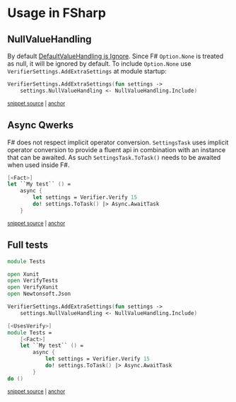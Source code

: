 <!--
GENERATED FILE - DO NOT EDIT
This file was generated by [MarkdownSnippets](https://github.com/SimonCropp/MarkdownSnippets).
Source File: /docs/mdsource/fsharp.source.md
To change this file edit the source file and then run MarkdownSnippets.
-->

# Usage in FSharp


## NullValueHandling

By default [DefaultValueHandling is Ignore](/docs/serializer-settings.md#default-settings). Since F# `Option.None` is treated as null, it will be ignored by default. To include `Option.None` use `VerifierSettings.AddExtraSettings` at module startup:

<!-- snippet: NullValueHandling -->
<a id='snippet-nullvaluehandling'></a>
```fs
VerifierSettings.AddExtraSettings(fun settings ->
    settings.NullValueHandling <- NullValueHandling.Include)
```
<sup><a href='/src/FSharpTests/Tests.fs#L8-L11' title='Snippet source file'>snippet source</a> | <a href='#snippet-nullvaluehandling' title='Start of snippet'>anchor</a></sup>
<!-- endSnippet -->


## Async Qwerks

F# does not respect implicit operator conversion. `SettingsTask` uses implicit operator conversion to provide a fluent api in combination with an instance that can be awaited. As such `SettingsTask.ToTask()` needs to be awaited when used inside F#.

<!-- snippet: FsTest -->
<a id='snippet-fstest'></a>
```fs
[<Fact>]
let ``My test`` () =
    async {
        let settings = Verifier.Verify 15
        do! settings.ToTask() |> Async.AwaitTask
    }
```
<sup><a href='/src/FSharpTests/Tests.fs#L15-L22' title='Snippet source file'>snippet source</a> | <a href='#snippet-fstest' title='Start of snippet'>anchor</a></sup>
<!-- endSnippet -->


## Full tests

<!-- snippet: Tests.fs -->
<a id='snippet-Tests.fs'></a>
```fs
module Tests

open Xunit
open VerifyTests
open VerifyXunit
open Newtonsoft.Json

VerifierSettings.AddExtraSettings(fun settings ->
    settings.NullValueHandling <- NullValueHandling.Include)

[<UsesVerify>]
module Tests =
    [<Fact>]
    let ``My test`` () =
        async {
            let settings = Verifier.Verify 15
            do! settings.ToTask() |> Async.AwaitTask
        }
do ()
```
<sup><a href='/src/FSharpTests/Tests.fs#L1-L19' title='Snippet source file'>snippet source</a> | <a href='#snippet-Tests.fs' title='Start of snippet'>anchor</a></sup>
<!-- endSnippet -->
